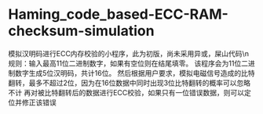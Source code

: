 # Haming_code_based-ECC-RAM-checksum-simulation
模拟汉明码进行ECC内存校验的小程序，此为初版，尚未采用异或，屎山代码\n
规则：输入最高11位二进制数字，如果有空位则在结尾填零。
该程序会为11位二进制数字生成5位汉明码，共计16位。
然后根据用户要求，模拟电磁信号造成的比特翻转，最多不超过2位，因为在16位数据中同时出现3位比特翻转的概率可以忽略不计
再对被比特翻转后的数据进行ECC校验，如果只有一位错误数据，则可以定位并修正该错误
